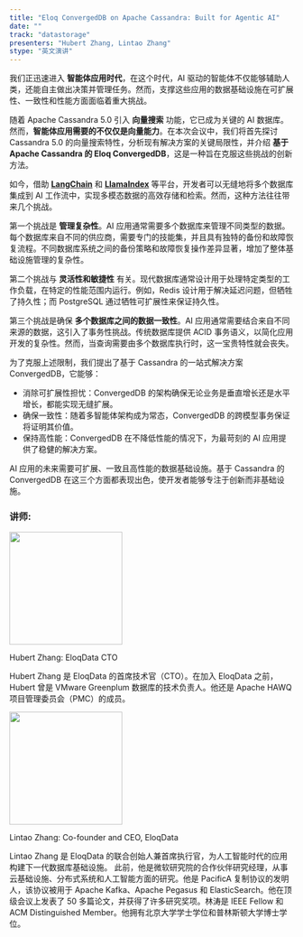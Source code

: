 ```yaml
---
title: "Eloq ConvergedDB on Apache Cassandra: Built for Agentic AI"
date: ""
track: "datastorage"
presenters: "Hubert Zhang, Lintao Zhang"
stype: "英文演讲"
---
```


我们正迅速进入 **智能体应用时代**，在这个时代，AI 驱动的智能体不仅能够辅助人类，还能自主做出决策并管理任务。然而，支撑这些应用的数据基础设施在可扩展性、一致性和性能方面面临着重大挑战。

随着 Apache Cassandra 5.0 引入 **向量搜索** 功能，它已成为关键的 AI 数据库。然而，**智能体应用需要的不仅仅是向量能力**。在本次会议中，我们将首先探讨 Cassandra 5.0 的向量搜索特性，分析现有解决方案的关键局限性，并介绍 **基于 Apache Cassandra 的 Eloq ConvergedDB**，这是一种旨在克服这些挑战的创新方法。

如今，借助 [**LangChain**](https://www.langchain.com/) 和 [**LlamaIndex**](https://www.llamaindex.ai/) 等平台，开发者可以无缝地将多个数据库集成到 AI 工作流中，实现多模态数据的高效存储和检索。然而，这种方法往往带来几个挑战。

第一个挑战是 **管理复杂性**。AI 应用通常需要多个数据库来管理不同类型的数据。每个数据库来自不同的供应商，需要专门的技能集，并且具有独特的备份和故障恢复流程。不同数据库系统之间的备份策略和故障恢复操作差异显著，增加了整体基础设施管理的复杂性。

第二个挑战与 **灵活性和敏捷性** 有关。现代数据库通常设计用于处理特定类型的工作负载，在特定的性能范围内运行。例如，Redis 设计用于解决延迟问题，但牺牲了持久性；而 PostgreSQL 通过牺牲可扩展性来保证持久性。

第三个挑战是确保 **多个数据库之间的数据一致性**。AI 应用通常需要结合来自不同来源的数据，这引入了事务性挑战。传统数据库提供 ACID 事务语义，以简化应用开发的复杂性。然而，当查询需要由多个数据库执行时，这一宝贵特性就会丧失。

为了克服上述限制，我们提出了基于 Cassandra 的一站式解决方案 ConvergedDB，它能够：

- 消除可扩展性担忧：ConvergedDB 的架构确保无论业务是垂直增长还是水平增长，都能实现无缝扩展。
- 确保一致性：随着多智能体架构成为常态，ConvergedDB 的跨模型事务保证将证明其价值。
- 保持高性能：ConvergedDB 在不降低性能的情况下，为最苛刻的 AI 应用提供了稳健的解决方案。

AI 应用的未来需要可扩展、一致且高性能的数据基础设施。基于 Cassandra 的 ConvergedDB 在这三个方面都表现出色，使开发者能够专注于创新而非基础设施。

### 讲师:

<img src="https://sessionize.com/image/a965-400o400o1-E9kixxxRCcLxkKoQ9y7dRC.png" width="200" /><br/>

Hubert Zhang: EloqData CTO

Hubert Zhang 是 EloqData 的首席技术官（CTO）。在加入 EloqData 之前，Hubert 曾是 VMware Greenplum 数据库的技术负责人。他还是 Apache HAWQ 项目管理委员会（PMC）的成员。

<img src="https://sessionize.com/image/2f8b-400o400o1-MyxGEXHK65dpEA5LW96TB8.jpg" width="200" /><br/>

Lintao Zhang: Co-founder and CEO, EloqData

Lintao Zhang 是 EloqData 的联合创始人兼首席执行官，为人工智能时代的应用构建下一代数据库基础设施。 此前，他是微软研究院的合作伙伴研究经理，从事云基础设施、分布式系统和人工智能方面的研究。他是 PacificA 复制协议的发明人，该协议被用于 Apache Kafka、Apache Pegasus 和 ElasticSearch。他在顶级会议上发表了 50 多篇论文，并获得了许多研究奖项。林涛是 IEEE Fellow 和 ACM Distinguished Member。他拥有北京大学学士学位和普林斯顿大学博士学位。